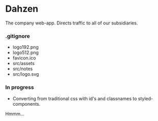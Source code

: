 # Dahzen
The company web-app. Directs traffic to all of our subsidiaries.

### .gitignore
- logo192.png
- logo512.png
- favicon.ico
- src/assets
- src/notes
- src/logo.svg

### In progress
- Converting from traditional css with id's and classnames to styled-components.


Hmmm...